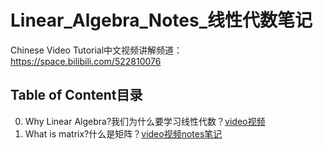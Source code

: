 # Linear_Algebra_Notes_线性代数笔记
Chinese Video Tutorial中文视频讲解频道：https://space.bilibili.com/522810076

## Table of Content目录

0. Why Linear Algebra?我们为什么要学习线性代数？[video视频]()
1. What is matrix?什么是矩阵？[video视频]()[notes笔记](https://github.com/ElectronicKale/Linear_Algebra_Notes/blob/master/What%20is%20Matrix-%E4%BB%80%E4%B9%88%E6%98%AF%E7%9F%A9%E9%98%B5%EF%BC%9F.pdf)
